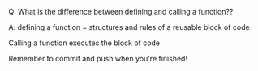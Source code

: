Q: What is the difference between defining and calling a function??

A: defining a function = structures and rules of a reusable block of code 

  Calling a function executes the block of code  


Remember to commit and push when you're finished!